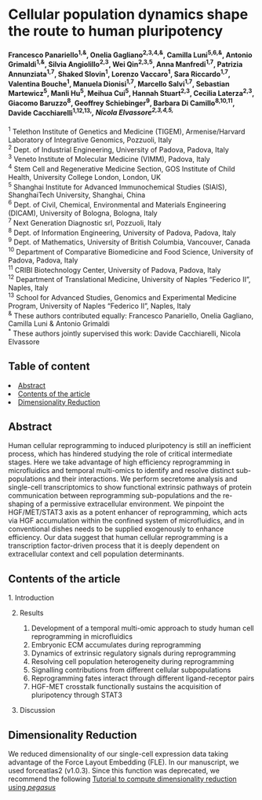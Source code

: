 # Cellular population dynamics shape the route to human pluripotency
#### Francesco Panariello<sup>1,&</sup>, Onelia Gagliano<sup>2,3,4,&</sup>, Camilla Luni<sup>5,6,&</sup>, Antonio Grimaldi<sup>1,&</sup>, Silvia Angiolillo<sup>2,3</sup>, Wei Qin<sup>2,3,5</sup>, Anna Manfredi<sup>1,7</sup>, Patrizia Annunziata<sup>1,7</sup>, Shaked Slovin<sup>1</sup>, Lorenzo Vaccaro<sup>1</sup>, Sara Riccardo<sup>1,7</sup>, Valentina Bouche<sup>1</sup>, Manuela Dionisi<sup>1,7</sup>, Marcello Salvi<sup>1,7</sup>, Sebastian Martewicz<sup>5</sup>, Manli Hu<sup>5</sup>, Meihua Cui<sup>5</sup>, Hannah Stuart<sup>2,3</sup>, Cecilia Laterza<sup>2,3</sup>, Giacomo Baruzzo<sup>8</sup>, Geoffrey Schiebinger<sup>9</sup>, Barbara Di Camillo<sup>8,10,11</sup>, Davide Cacchiarelli<sup>1,12,13,*</sup>, Nicola Elvassore<sup>2,3,4,5,*</sup>

<sup>1</sup> Telethon Institute of Genetics and Medicine (TIGEM), Armenise/Harvard Laboratory of Integrative Genomics, Pozzuoli, Italy </br>
<sup>2</sup> Dept. of Industrial Engineering, University of Padova, Padova, Italy </br>
<sup>3</sup> Veneto Institute of Molecular Medicine (VIMM), Padova, Italy </br>
<sup>4</sup> Stem Cell and Regenerative Medicine Section, GOS Institute of Child Health, University College London, London, UK </br>
<sup>5</sup> Shanghai Institute for Advanced Immunochemical Studies (SIAIS), ShanghaiTech University, Shanghai, China </br>
<sup>6</sup> Dept. of Civil, Chemical, Environmental and Materials Engineering (DICAM), University of Bologna, Bologna, Italy </br>
<sup>7</sup> Next Generation Diagnostic srl, Pozzuoli, Italy </br>
<sup>8</sup> Dept. of Information Engineering, University of Padova, Padova, Italy </br>
<sup>9</sup> Dept. of Mathematics, University of British Columbia, Vancouver, Canada </br>
<sup>10</sup> Department of Comparative Biomedicine and Food Science, University of Padova, Padova, Italy </br>
<sup>11</sup> CRIBI Biotechnology Center, University of Padova, Padova, Italy </br>
<sup>12</sup> Department of Translational Medicine, University of Naples “Federico II”, Naples, Italy </br>
<sup>13</sup> School for Advanced Studies, Genomics and Experimental Medicine Program, University of Naples “Federico II”, Naples, Italy </br>
<sup>&</sup> These authors contributed equally: Francesco Panariello, Onelia Gagliano, Camilla Luni & Antonio Grimaldi </br>
<sup>*</sup> These authors jointly supervised this work: Davide Cacchiarelli, Nicola Elvassore </br>

## Table of content
<li><a href="#abstract">Abstract</a></li>
<li><a href="#ca">Contents of the article</a></li>
<li><a href="#dim">Dimensionality Reduction</a></li>


<h2><a name="abstract">Abstract</a></h2>
Human cellular reprogramming to induced pluripotency is still an inefficient process, which has hindered studying the role of critical intermediate stages. Here we take advantage of high efficiency reprogramming in microfluidics and temporal multi-omics to identify and resolve distinct sub-populations and their interactions. We perform secretome analysis and single-cell transcriptomics to show functional extrinsic pathways of protein communication between reprogramming sub-populations and the re-shaping of a permissive extracellular environment. We pinpoint the HGF/MET/STAT3 axis as a potent enhancer of reprogramming, which acts via HGF accumulation within the confined system of microfluidics, and in conventional dishes needs to be supplied exogenously to enhance efficiency. Our data suggest that human cellular reprogramming is a transcription factor-driven process that it is deeply dependent on extracellular context and cell population determinants. 

<h2><a name="ca">Contents of the article</a></h2>
1. Introduction

2. Results
    1. Development of a temporal multi-omic approach to study human cell reprogramming in microfluidics
    2. Embryonic ECM accumulates during reprogramming
    3. Dynamics of extrinsic regulatory signals during reprogramming
    4. Resolving cell population heterogeneity during reprogramming
    5. Signalling contributions from different cellular subpopulations
    6. Reprogramming fates interact through different ligand-receptor pairs
    7. HGF-MET crosstalk functionally sustains the acquisition of pluripotency through STAT3
    
3. Discussion

<h2><a name="dim">Dimensionality Reduction</a></h2>
We reduced dimensionality of our single-cell expression data taking advantage of the Force Layout Embedding (FLE). In our manuscript, we used forceatlas2 (v1.0.3). Since this function was deprecated, we recommend the following <a href="https://nbviewer.jupyter.org/github/broadinstitute/wot/blob/master/notebooks/Notebook-1-FLE-cell_sets-gene_sets.ipynb">Tutorial to compute dimensionality reduction using <i>pegasus</i></a>
